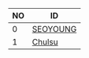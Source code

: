 |NO|ID|
|-|-|
|0|[SEOYOUNG](https://github.com/Seo-Young/sosmasters)|
|1|[Chulsu](https://github.com/Chul-Su/sosmasters)|
